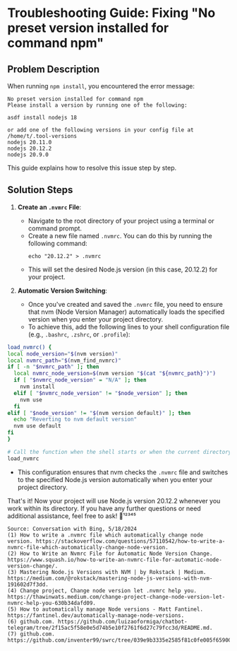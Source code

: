 # Troubleshooting Guide: Fixing "No preset version installed for command npm"

## Problem Description

When running `npm install`, you encountered the error message:

```
No preset version installed for command npm
Please install a version by running one of the following:

asdf install nodejs 18

or add one of the following versions in your config file at /home/t/.tool-versions
nodejs 20.11.0
nodejs 20.12.2
nodejs 20.9.0
```

This guide explains how to resolve this issue step by step.

## Solution Steps

1. **Create an `.nvmrc` File**:

   - Navigate to the root directory of your project using a terminal or command prompt.
   - Create a new file named `.nvmrc`. You can do this by running the following command:
     ```
     echo "20.12.2" > .nvmrc
     ```
   - This will set the desired Node.js version (in this case, 20.12.2) for your project.

2. **Automatic Version Switching**:
   - Once you've created and saved the `.nvmrc` file, you need to ensure that nvm (Node Version Manager) automatically loads the specified version when you enter your project directory.
   - To achieve this, add the following lines to your shell configuration file (e.g., `.bashrc`, `.zshrc`, or `.profile`):

```bash
load_nvmrc() {
local node_version="$(nvm version)"
local nvmrc_path="$(nvm_find_nvmrc)"
if [ -n "$nvmrc_path" ]; then
  local nvmrc_node_version=$(nvm version "$(cat "${nvmrc_path}")")
  if [ "$nvmrc_node_version" = "N/A" ]; then
    nvm install
  elif [ "$nvmrc_node_version" != "$node_version" ]; then
    nvm use
  fi
elif [ "$node_version" != "$(nvm version default)" ]; then
  echo "Reverting to nvm default version"
  nvm use default
fi
}

# Call the function when the shell starts or when the current directory changes
load_nvmrc
```

- This configuration ensures that nvm checks the `.nvmrc` file and switches to the specified Node.js version automatically when you enter your project directory.

That's it! Now your project will use Node.js version 20.12.2 whenever you work within its directory. If you have any further questions or need additional assistance, feel free to ask! 🚀¹²³⁴⁵


````
Source: Conversation with Bing, 5/18/2024
(1) How to write a .nvmrc file which automatically change node version. https://stackoverflow.com/questions/57110542/how-to-write-a-nvmrc-file-which-automatically-change-node-version.
(2) How to Write an Nvmrc File for Automatic Node Version Change. https://www.squash.io/how-to-write-an-nvmrc-file-for-automatic-node-version-change/.
(3) Mastering Node.js Versions with NVM | by Rokstack | Medium. https://medium.com/@rokstack/mastering-node-js-versions-with-nvm-191602d7f3dd.
(4) Change project, Change node version let .nvmrc help you. https://thawinwats.medium.com/change-project-change-node-version-let-nvmrc-help-you-630b34dafd09.
(5) How to automatically manage Node versions - Matt Fantinel. https://fantinel.dev/automatically-manage-node-versions.
(6) github.com. https://github.com/luizaoformiga/chatbot-telegram/tree/2f15ac5f58e0e5d74b5e10f2761f6d27c79fcc3d/README.md.
(7) github.com. https://github.com/inventer99/swrc/tree/039e9b3335e2585f81c0fe005f6590084860c12a/plugins%2Fnvm%2F_plugin.sh.